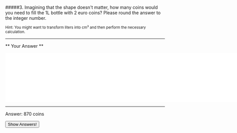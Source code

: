 #####3. Imagining that the shape doesn't matter, how many coins would you need to fill the 1L bottle with 2 euro coins? Please round the answer to the integer number.

<small><span class="gray">Hint</span>: You might want to transform liters into cm³ and then perform the necessary calculation.</small>

---
** Your Answer **

<textarea style="border:none;" rows="10" cols="100"></textarea>
---

<div class="answer hidden">
    Answer: 870 coins
</div>

<button class="show-answers">Show Answers!</button>